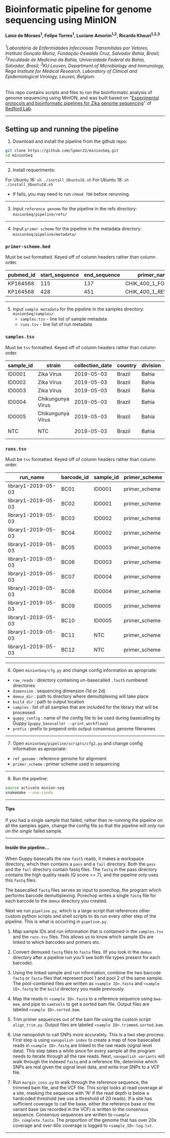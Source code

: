 # Bioinformatic pipeline for genome sequencing using MinION

#### Laise de Moraes<sup>1</sup>, Felipe Torres<sup>1</sup>, Luciane Amorim<sup>1,2</sup>, Ricardo Khouri<sup>1,2,3</sup>

###### <sup>1</sup>Laboratório de Enfermidades Infecciosas Transmitidas por Vetores, Instituto Gonçalo Moniz, Fundação Oswaldo Cruz, Salvador Bahia, Brasil; <sup>2</sup>Faculdade de Medicina da Bahia, Universidade Federal da Bahia, Salvador, Brasil; <sup>3</sup>KU Leuven, Department of Microbiology and Immunology, Rega Institute for Medical Research, Laboratory of Clinical and Epidemiological Virology, Leuven, Belgium.

This repo contains scripts and files to run the bioinformatic analysis of genome sequencing using MinION, and was built based on "[Experimental protocols and bioinformatic pipelines for Zika genome sequencing](https://github.com/blab/zika-seq)" of [Bedford Lab](https://bedford.io/projects/zika-seq).

-----

## Setting up and running the pipeline

1. Download and install the pipeline from the github repo:

```sh
git clone https://github.com/lpmor22/minionSeq.git
cd minionSeq
```

-----

2. Install requeriments:

For Ubuntu 16: ``sh ./install_Ubuntu16.sh``
For Ubuntu 18: ``sh ./install_Ubuntu18.sh``
* If fails, you may need to run `chmod 700` before rerunning.

-----

3. Input `reference genome` for the pipeline in the refs directory: ``minionSeq/pipeline/refs/``

-----

4. Input `primer scheme` for the pipeline in the metadata directory: ``minionSeq/pipeline/metadata/``

### `primer-scheme.bed`

Must be `bed` formatted. Keyed off of column headers rather than column order.

| pubmed_id | start_sequence | end_sequence | primer_name        | sense_strand |
| ----------| -------------- | ------------ | ------------------ | ------------ |
| KP164568  | 115            | 137          | CHIK_400_1_FORWARD | +            |
| KP164568  | 428            | 451          | CHIK_400_1_REVERSE | -            

-----

5. Input `sample metadata` for the pipeline in the samples directory: ``minionSeq/samples/``
    - ``samples.tsv`` - line list of sample metadata
    - ``runs.tsv`` - line list of run metadata

### `samples.tsv`

Must be `tsv` formatted. Keyed off of column headers rather than column order.

| sample_id | strain             | collection_date | country | division  | location  | usvi_sample_id      | seq_platform |
| --------- | ------------------ | --------------- | ------- | --------- | --------- | ------------------- | ------------ |
| ID0001    | Zika Vírus         | 2019-05-03      | Brazil  | Bahia     | Salvador  | Plasma              | minion       |
| ID0002    | Zika Vírus         | 2019-05-03      | Brazil  | Bahia     | Salvador  | Whole Blood         | minion       |
| ID0003    | Zika Vírus         | 2019-05-03      | Brazil  | Bahia     | Salvador  | Urine               | minion       |
| ID0004    | Chikungunya Vírus  | 2019-05-03      | Brazil  | Bahia     | Salvador  | Plasma              | minion       |
| ID0005    | Chikungunya Vírus  | 2019-05-03      | Brazil  | Bahia     | Salvador  | Whole Blood         | minion       |
| NTC       | NTC                | 2019-05-03      | Brazil  | Bahia     | Salvador  | No Template Control | minion       |

### `runs.tsv`

Must be `tsv` formatted. Keyed off of column headers rather than column order.

| run_name            | barcode_id | sample_id    | primer_scheme |
| ------------------- | ---------- | ------------ | ------------- |
| library1-2019-05-03 | BC01       | ID0001       | primer_scheme |
| library1-2019-05-03 | BC02       | ID0001       | primer_scheme |
| library1-2019-05-03 | BC03       | ID0002       | primer_scheme |
| library1-2019-05-03 | BC04       | ID0002       | primer_scheme |
| library1-2019-05-03 | BC05       | ID0003       | primer_scheme |
| library1-2019-05-03 | BC06       | ID0003       | primer_scheme |
| library1-2019-05-03 | BC07       | ID0004       | primer_scheme |
| library1-2019-05-03 | BC08       | ID0004       | primer_scheme |
| library1-2019-05-03 | BC09       | ID0005       | primer_scheme |
| library1-2019-05-03 | BC10       | ID0005       | primer_scheme |
| library1-2019-05-03 | BC11       | NTC          | primer_scheme |
| library1-2019-05-03 | BC12       | NTC          | primer_scheme |

-----

6. Open ``minionSeq/cfg.py`` and change config information as apropriate:
* ``raw_reads`` : directory containing un-basecalled ``.fast5`` numbered directories
* ``dimension`` : sequencing dimension (1d or 2d)
* ``demux_dir`` : path to directory where demultiplexing will take place
* ``build_dir`` : path to output location
* ``samples`` : list of all samples that are included for the library that will be processed
* ``guppy_config`` : name of the config file to be used during basecalling by Guppy (``guppy_basecaller --print_workflows``)
* ``prefix`` : prefix to prepend onto output consensus genome filenames

-----

7. Open ``minionSeq/pipeline/scripts/cfg2.py`` and change config information as apropriate:
* ``ref_genome`` : reference genome for alignment
* ``primer_scheme`` : primer scheme used in sequencing

-----

8. Run the pipeline:

  ```sh
  source activate minion-seq
  snakemake --use-conda
  ```

-----

#### Tips

If you had a single sample that failed, rather than re-running the pipeline on all the samples again, change the config file so that the pipeline will *only run on the single* failed sample.

-----

#### Inside the pipeline...

When Guppy basecalls the raw `fast5` reads, it makes a workspace directory, which then contains a `pass` and a `fail` directory. Both the `pass` and the `fail` directory contain fastq files. The `fastq` in the pass directory contains the high quality reads (Q score >= 7), and the pipeline only uses this `fastq` files.

The basecalled `fastq` files serves as input to porechop, the program which performs barcode demultiplexing. Porechop writes a single `fastq` file for each barcode to the `demux` directory you created.

Next we run `pipeline.py`, which is a large script that references other custom python scripts and shell scripts to do run every other step of the pipeline. This is what is occurring in `pipeline.py`.

1.  Map sample IDs and run information that is contained in the `samples.tsv` and the `runs.tsv` files. This allows us to know which sample IDs are linked to which barcodes and primers etc.

2. Convert demuxed `fastq` files to `fasta` files. (If you look in the `demux` directory after a pipeline run you'll see both file types present for each barcode).

3. Using the linked sample and run information, combine the two barcode `fastq` or `fasta` files that represent pool 1 and pool 2 of the same sample. The pool-combined files are written as `<sample ID>.fasta` and `<sample ID>.fastq` to the `build` directory you made previously.

4. Map the reads in `<sample ID>.fasta` to a reference sequence using `bwa-mem`, and pipe to `samtools` to get a sorted bam file. Output files are labeled `<sample ID>.sorted.bam`.

5. Trim primer sequences out of the bam file using the custom script `align_trim.py`. Output files are labeled `<sample ID>.trimmed.sorted.bam`.

6. Use nanopolish to call SNPs more accurately. This is a two step process. First step is using `nanopolish index` to create a map of how basecalled reads in `<sample ID>.fastq` are linked to the raw reads (signal level data). This step takes a while since for every sample all the program needs to iterate through all the raw reads.  Next, `nanopolish variants` will walk through the indexed `fastq` and a reference file, determine which SNPs are real given the signal level data, and write true SNPs to a VCF file.

7. Run `margin_cons.py` to walk through the reference sequence, the trimmed bam file, and the VCF file. This script looks at read coverage at a site, masking the sequence with 'N' if the read depth is below a hardcoded threshold (we use a threshold of 20 reads). If a site has sufficient coverage to call the base, either the reference base or the variant base (as recorded in the VCF) is written to the consensus sequence. Consensus sequences are written to `<sample ID>_complete.fasta`. The proportion of the genome that has over 20x coverage and over 40x coverage is logged to `<sample_ID>-log.txt`.

-----
